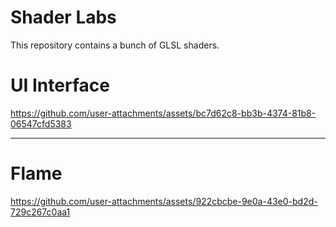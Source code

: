 # Shader Labs

This repository contains a bunch of GLSL shaders.

# UI Interface

https://github.com/user-attachments/assets/bc7d62c8-bb3b-4374-81b8-06547cfd5383

---

# Flame

https://github.com/user-attachments/assets/922cbcbe-9e0a-43e0-bd2d-729c267c0aa1

